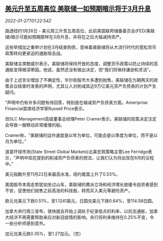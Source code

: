 <!--1643247063000-->
[美元升至五周高位 美联储一如预期暗示将于3月升息](https://cn.reuters.com/article/forex-close-0126-wedn-idCNKBS2K103V)
------

<div><i>2022-01-27T01:22:54Z</i></div><p>路透纽约1月26日 - 美元周三升至五周高位，此前美国联邦储备委员会(FED/美联储)暗示可能如预期那样在3月升息，并将在之后大幅减持资产。</p><p>这些举措加之重申计划在3月结束购债，意味着美联储将从大流行时代的宽松货币政策转向更紧迫的通胀阻击战。</p><p>美联储主席鲍威尔表示，美联储将保持开放的态度，调整货币政策以防止持续的高通胀变得根深蒂固。他说，虽然还没有做出决定，但“我们将保持谦逊和灵活”。</p><p>由于上述言论增加了不确定性，华尔街股市大多遭到抛售。美联储在为期两天的政策会议结束时发表的声明，尤其让人对削减其近9万亿美元资产负债表的计划产生疑问。</p><p>“声明中仍有许多问题有待回答，特别是在缩减资产负债表方面。Ameriprise Financial首席经济学家Russell Price表示。</p><p>但SLC Management高级董事总经理Peter Cramer表示，美联储的政策决定注定会导致一艘移动非常缓慢的船。</p><p>Cramer称，“美联储的运作速度是以年为单位，可能会是以季度为单位，而不是以月为单位。”</p><p>道富环球市场(State Street Global Markets)北美宏观策略主管Lee Ferridge表示，“声明中现在提到的削减资产负债表的想法，让我们认为将出现在6月的议程中。”</p><p>美元指数升至11月22日来最高水准，纽约尾盘上升了0.53%。</p><p>美国股市本周走势犹如坐过山车，美联储的鹰派立场和经济增长放缓令投资者感到不安，促使他们抛售之前高涨的科技股，转而买入美元等避险资产。</p><p>欧元兑美元下跌0.51%，至1.1241美元，日圆兑美元下跌0.64%，至114.58日圆。</p><p>加拿大央行周三宣布，很快就会开始上调处于纪录低点的利率，以抗击通胀，加拿大经济不再需要帮助来应对新冠疫情的影响。央行将利率维持在0.25%不变，令一些分析师感到意外。</p><p>加元兑美元跌0.35%，至1.27加元。（完）</p>
